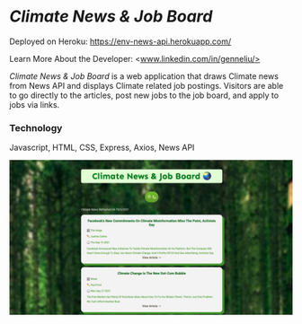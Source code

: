 # *Climate News & Job Board*

Deployed on Heroku: <https://env-news-api.herokuapp.com/>

Learn More About the Developer: <www.linkedin.com/in/genneliu/>



 *Climate News & Job Board* is a web application that draws Climate news from News API and displays Climate related job postings. Visitors are able to go directly to the articles, post new jobs to the job board, and apply to jobs via links. 


### Technology 
Javascript, HTML, CSS, Express, Axios, News API

![Displayed Articles in Light Mode](lightarticles.png)